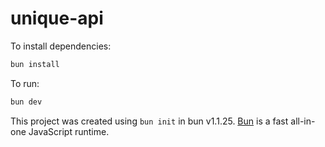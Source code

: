 # unique-api

To install dependencies:

```bash
bun install
```

To run:

```bash
bun dev
```

This project was created using `bun init` in bun v1.1.25. [Bun](https://bun.sh) is a fast all-in-one JavaScript runtime.
